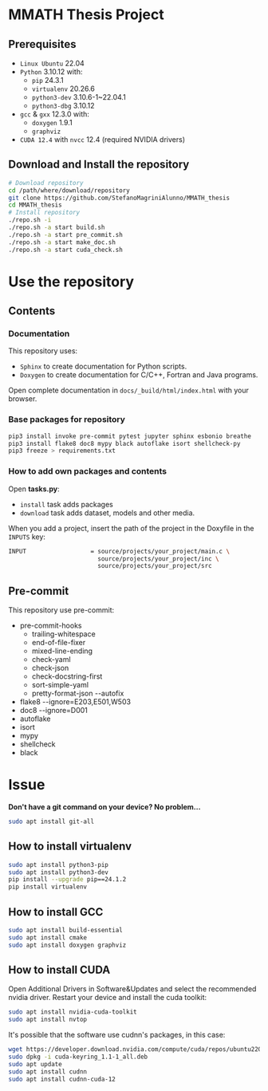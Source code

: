 # MMATH Thesis Project

## Prerequisites
- `Linux Ubuntu` 22.04
- `Python` 3.10.12 with:
  - `pip` 24.3.1
  - `virtualenv` 20.26.6
  - `python3-dev` 3.10.6-1~22.04.1
  - `python3-dbg` 3.10.12
- `gcc` & `gxx` 12.3.0 with:
  - `doxygen` 1.9.1
  - `graphviz`
- `CUDA 12.4` with `nvcc` 12.4 (required NVIDIA drivers)

## Download and Install the repository
```bash
# Download repository
cd /path/where/download/repository
git clone https://github.com/StefanoMagriniAlunno/MMATH_thesis
cd MMATH_thesis
# Install repository
./repo.sh -i
./repo.sh -a start build.sh
./repo.sh -a start pre_commit.sh
./repo.sh -a start make_doc.sh
./repo.sh -a start cuda_check.sh
```

# Use the repository

## Contents
### Documentation
This repository uses:
- `Sphinx` to create documentation for Python scripts.
- `Doxygen` to create documentation for C/C++, Fortran and Java programs.

Open complete documentation in `docs/_build/html/index.html` with your browser.
### Base packages for repository
```bash
pip3 install invoke pre-commit pytest jupyter sphinx esbonio breathe
pip3 install flake8 doc8 mypy black autoflake isort shellcheck-py
pip3 freeze > requirements.txt
```
### How to add own packages and contents
Open **tasks.py**:
- `install` task adds packages
- `download` task adds dataset, models and other media.

When you add a project, insert the path of the project in the Doxyfile in the `INPUTS` key:
```bash
INPUT                  = source/projects/your_project/main.c \
                         source/projects/your_project/inc \
                         source/projects/your_project/src
```

## Pre-commit

This repository use pre-commit:
- pre-commit-hooks
  - trailing-whitespace
  - end-of-file-fixer
  - mixed-line-ending
  - check-yaml
  - check-json
  - check-docstring-first
  - sort-simple-yaml
  - pretty-format-json --autofix
- flake8 --ignore=E203,E501,W503
- doc8 --ignore=D001
- autoflake
- isort
- mypy
- shellcheck
- black

# Issue

**Don't have a git command on your device? No problem...**
```bash
sudo apt install git-all
```

## How to install virtualenv
```bash
sudo apt install python3-pip
sudo apt install python3-dev
pip install --upgrade pip==24.1.2
pip install virtualenv
```
## How to install GCC
```bash
sudo apt install build-essential
sudo apt install cmake
sudo apt install doxygen graphviz
```
## How to install CUDA
Open Additional Drivers in Software&Updates and select the recommended nvidia driver.
Restart your device and install the cuda toolkit:
```bash
sudo apt install nvidia-cuda-toolkit
sudo apt install nvtop
```
It's possible that the software use cudnn's packages, in this case:
```bash
wget https://developer.download.nvidia.com/compute/cuda/repos/ubuntu2204/x86_64/cuda-keyring_1.1-1_all.deb
sudo dpkg -i cuda-keyring_1.1-1_all.deb
sudo apt update
sudo apt install cudnn
sudo apt install cudnn-cuda-12
```
